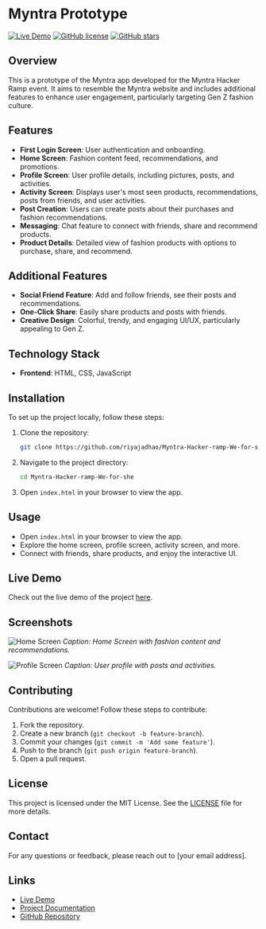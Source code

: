 # Myntra Prototype

[![Live Demo](https://img.shields.io/badge/Live-Demo-brightgreen)](https://riyajadhao.github.io/Myntra-Hacker-ramp-We-for-she)
[![GitHub license](https://img.shields.io/github/license/riyajadhao/Myntra-Hacker-ramp-We-for-she)](https://github.com/riyajadhao/Myntra-Hacker-ramp-We-for-she/blob/main/LICENSE)
[![GitHub stars](https://img.shields.io/github/stars/riyajadhao/Myntra-Hacker-ramp-We-for-she)](https://github.com/riyajadhao/Myntra-Hacker-ramp-We-for-she/stargazers)

## Overview
This is a prototype of the Myntra app developed for the Myntra Hacker Ramp event. It aims to resemble the Myntra website and includes additional features to enhance user engagement, particularly targeting Gen Z fashion culture.

## Features
- **First Login Screen**: User authentication and onboarding.
- **Home Screen**: Fashion content feed, recommendations, and promotions.
- **Profile Screen**: User profile details, including pictures, posts, and activities.
- **Activity Screen**: Displays user's most seen products, recommendations, posts from friends, and user activities.
- **Post Creation**: Users can create posts about their purchases and fashion recommendations.
- **Messaging**: Chat feature to connect with friends, share and recommend products.
- **Product Details**: Detailed view of fashion products with options to purchase, share, and recommend.

## Additional Features
- **Social Friend Feature**: Add and follow friends, see their posts and recommendations.
- **One-Click Share**: Easily share products and posts with friends.
- **Creative Design**: Colorful, trendy, and engaging UI/UX, particularly appealing to Gen Z.

## Technology Stack
- **Frontend**: HTML, CSS, JavaScript

## Installation
To set up the project locally, follow these steps:

1. Clone the repository:
    ```sh
    git clone https://github.com/riyajadhao/Myntra-Hacker-ramp-We-for-she.git
    ```
2. Navigate to the project directory:
    ```sh
    cd Myntra-Hacker-ramp-We-for-she
    ```
3. Open `index.html` in your browser to view the app.

## Usage
- Open `index.html` in your browser to view the app.
- Explore the home screen, profile screen, activity screen, and more.
- Connect with friends, share products, and enjoy the interactive UI.

## Live Demo
Check out the live demo of the project [here](https://riyajadhao.github.io/Myntra-Hacker-ramp-We-for-she).

## Screenshots
![Home Screen](path/to/home-screen.png)
*Caption: Home Screen with fashion content and recommendations.*

![Profile Screen](C:\Users\HP\OneDrive\Desktop\profile\profile-1.png)
*Caption: User profile with posts and activities.*

## Contributing
Contributions are welcome! Follow these steps to contribute:

1. Fork the repository.
2. Create a new branch (`git checkout -b feature-branch`).
3. Commit your changes (`git commit -m 'Add some feature'`).
4. Push to the branch (`git push origin feature-branch`).
5. Open a pull request.

## License
This project is licensed under the MIT License. See the [LICENSE](LICENSE) file for more details.

## Contact
For any questions or feedback, please reach out to [your email address].

## Links
- [Live Demo](https://riyajadhao.github.io/Myntra-Hacker-ramp-We-for-she)
- [Project Documentation](#)
- [GitHub Repository](https://github.com/riyajadhao/Myntra-Hacker-ramp-We-for-she)
